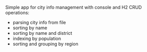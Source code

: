 Simple app for city info management with console and H2 CRUD operations:
 - parsing city info from file
 - sorting by name
 - sorting by name and district
 - indexing by population
 - sorting and grouping by region